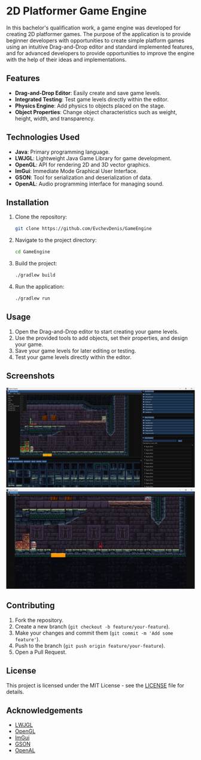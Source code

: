 # 2D Platformer Game Engine

In this bachelor's qualification work, a game engine was developed for creating 2D platformer games. The purpose of the application is to provide beginner developers with opportunities to create simple platform games using an intuitive Drag-and-Drop editor and standard implemented features, and for advanced developers to provide opportunities to improve the engine with the help of their ideas and implementations.

## Features

- **Drag-and-Drop Editor**: Easily create and save game levels.
- **Integrated Testing**: Test game levels directly within the editor.
- **Physics Engine**: Add physics to objects placed on the stage.
- **Object Properties**: Change object characteristics such as weight, height, width, and transparency.

## Technologies Used

- **Java**: Primary programming language.
- **LWJGL**: Lightweight Java Game Library for game development.
- **OpenGL**: API for rendering 2D and 3D vector graphics.
- **ImGui**: Immediate Mode Graphical User Interface.
- **GSON**: Tool for serialization and deserialization of data.
- **OpenAL**: Audio programming interface for managing sound.

## Installation

1. Clone the repository:
    ```bash
    git clone https://github.com/EvchevDenis/GameEngine
    ```
2. Navigate to the project directory:
    ```bash
    cd GameEngine
    ```
3. Build the project:
    ```bash
    ./gradlew build
    ```
4. Run the application:
    ```bash
    ./gradlew run
    ```

## Usage

1. Open the Drag-and-Drop editor to start creating your game levels.
2. Use the provided tools to add objects, set their properties, and design your game.
3. Save your game levels for later editing or testing.
4. Test your game levels directly within the editor.

## Screenshots

![Screenshot 1](assets/screenshots/application_appearance_1.png)
![Screenshot 2](assets/screenshots/application_appearance_2.png)

## Contributing

1. Fork the repository.
2. Create a new branch (`git checkout -b feature/your-feature`).
3. Make your changes and commit them (`git commit -m 'Add some feature'`).
4. Push to the branch (`git push origin feature/your-feature`).
5. Open a Pull Request.

## License

This project is licensed under the MIT License - see the [LICENSE](LICENSE) file for details.

## Acknowledgements

- [LWJGL](https://www.lwjgl.org/)
- [OpenGL](https://www.opengl.org/)
- [ImGui](https://github.com/ocornut/imgui)
- [GSON](https://github.com/google/gson)
- [OpenAL](https://www.openal.org/)
